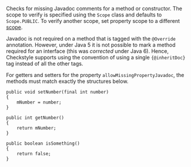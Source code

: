 Checks for missing Javadoc comments for a method or constructor. The
scope to verify is specified using the `Scope` class and defaults to
`Scope.PUBLIC`. To verify another scope, set property scope to a
different [scope](../../property_types.html#Scope).

Javadoc is not required on a method that is tagged with the `@Override`
annotation. However, under Java 5 it is not possible to mark a method
required for an interface (this was *corrected* under Java 6). Hence,
Checkstyle supports using the convention of using a single
`{@inheritDoc}` tag instead of all the other tags.

For getters and setters for the property `allowMissingPropertyJavadoc`,
the methods must match exactly the structures below.

    public void setNumber(final int number)
    {
        mNumber = number;
    }

    public int getNumber()
    {
        return mNumber;
    }

    public boolean isSomething()
    {
        return false;
    }
